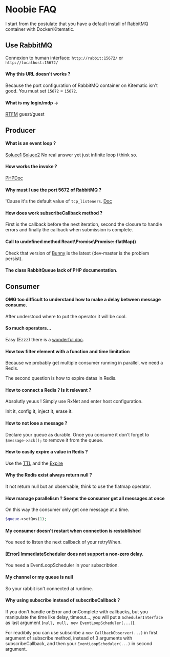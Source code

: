 # Noobie FAQ 

I start from the postulate that you have a default install of RabbitMQ 
container with Docker/Kitematic.

## Use RabbitMQ

Connexion to human interface: 
`http://rabbit:15672/` or `http://localhost:15672/`

#### Why this URL doesn't works ?

Because the port configuration of RabbitMQ container on Kitematic isn't good.
You must set `15672` = `15672`. 

#### What is my login/mdp ->
[RTFM](https://hub.docker.com/_/rabbitmq/) guest/guest

## Producer

#### What is an event loop ?

~~[Soluce1](https://github.com/voryx/event-loop)~~
~~[Soluce2](https://github.com/reactphp/event-loop)~~
No real answer yet just infinite loop i think so.

#### How works the invoke ?

[PHPDoc](http://php.net/manual/fr/language.oop5.magic.php#object.invoke)

#### Why must I use the port 5672 of RabbitMQ ?

'Cause it's the default value of `tcp_listeners`. [Doc](https://www.rabbitmq.com/configure.html)

#### How does work subscribeCallback method ?

First is the callback before the next iteration, second the closure to handle
errors and finally the callback when submission is complete.

#### Call to undefined method React\Promise\Promise::flatMap()

Check that version of [Bunny](https://github.com/Domraider/bunny) is the 
latest (dev-master is the problem persist).

#### The class RabbitQueue lack of PHP documentation.

## Consumer

#### OMG too difficult to understand how to make a delay between message consume.

After understood where to put the operator it will be cool.

#### So much operators... 

Easy (Ezzz) there is a 
[wonderful doc](http://reactivex.io/documentation/operators.html).

#### How tow filter element with a function and time limitation

Because we probably get multiple consumer running in parallel, we need a Redis.

The second question is how to expire datas in Redis.

#### How to connect a Redis ? Is it relevant ?

Absolutly yeuus !
Simply use RxNet and enter host configuration.

Init it, config it, inject it, erase it.

#### How to not lose a message ?

Declare your queue as durable. Once you consume it don't forget to 
`$message->ack();` to remove it from the queue.

#### How to easily expire a value in Redis ?

Use the [TTL](https://redis.io/commands/ttl) and the 
[Expire](https://redis.io/commands/expire)

#### Why the Redis exist always return null ?

It not return null but an observable, think to use the flatmap operator.

#### How manage parallelism ? Seems the consumer get all messages at once

On this way the consumer only get one message at a time.

```php
$queue->setQos(1);
```

#### My consumer doesn't restart when connection is restablished

You need to listen the next callback of your retryWhen.

#### [Error] ImmediateScheduler does not support a non-zero delay.

You need a EventLoopScheduler in your subscribtion.

#### My channel or my queue is null

So your rabbit isn't connected at runtime.

#### Why using subscribe instead of subscribeCallback ?

If you don't handle onError and onComplete with callbacks, but you manipulate
the time like delay, timeout..., you will put a `SchedulerInterface` as last 
argument (`null, null, new EventLoopScheduler(...)`).

For readibily you can use subscribe a `new CallbackObserver(...)` in first
argument of subscribe method, instead of 3 arguments with subscribeCallback, 
and then your `EventLoopScheduler(...)` in second argument.
